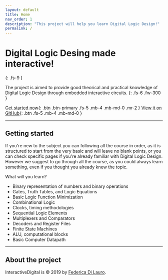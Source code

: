 ```yaml
---
layout: default
title: Home
nav_order: 1
description: "This project will help you learn Digital Logic Design!"
permalink: /
--- 
```


# Digital Logic Desing made interactive!
{: .fs-9 }

The project is aimed to provide good theorical and practical knowledge of Digital Logic Design through embedded interactive circuits.
{: .fs-6 .fw-300 }

[Get started now](#getting-started){: .btn .btn-primary .fs-5 .mb-4 .mb-md-0 .mr-2 } [View it on GitHub](https://github.com/fdila/GSOC-proposal){: .btn .fs-5 .mb-4 .mb-md-0 }

---

## Getting started

If you're new to the subject you can following all the course in order, as it is structured to start from the very basic and will leave no blank points, or you can check specific pages if you're already familiar with Digital Logic Design.
However we suggest to go through all the course, as you could always learn something, even if you thought you already knew the topic.

What will you learn?

* Binary representation of numbers and binary operations 
* Gates, Truth Tables, and Logic Equations
* Basic Logic Function Minimization 
* Combinational Logic
* Clocks, timing methodologies
* Sequential Logic Elements
* Multiplexers and Comparators
* Decoders and Register Files
* Finite State Machines
* ALU, computational blocks
* Basic Computer Datapath



---

## About the project

InteractiveDigital is &copy; 2019 by [Federica Di Lauro](https://github.com/fdila).
